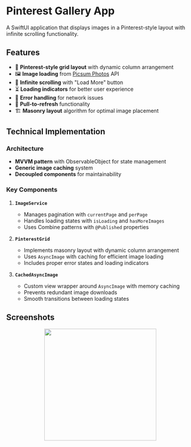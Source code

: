 # Pinterest Gallery App

A SwiftUI application that displays images in a Pinterest-style layout with infinite scrolling functionality.

## Features

- 📌 **Pinterest-style grid layout** with dynamic column arrangement
- 🖼️ **Image loading** from [Picsum Photos](https://picsum.photos/) API
- 🔄 **Infinite scrolling** with "Load More" button
- ⏳ **Loading indicators** for better user experience
- 🚦 **Error handling** for network issues
- 🔄 **Pull-to-refresh** functionality
- 🏗️ **Masonry layout** algorithm for optimal image placement

## Technical Implementation

### Architecture

- **MVVM pattern** with ObservableObject for state management
- **Generic image caching** system
- **Decoupled components** for maintainability

### Key Components

1. **`ImageService`**
   - Manages pagination with `currentPage` and `perPage`
   - Handles loading states with `isLoading` and `hasMoreImages`
   - Uses Combine patterns with `@Published` properties

2. **`PinterestGrid`**
   - Implements masonry layout with dynamic column arrangement
   - Uses `AsyncImage` with caching for efficient image loading
   - Includes proper error states and loading indicators

3. **`CachedAsyncImage`**
   - Custom view wrapper around `AsyncImage` with memory caching
   - Prevents redundant image downloads
   - Smooth transitions between loading states


## Screenshots

<p align="center">
  <img src="https://github.com/user-attachments/assets/c2fbc001-2c71-4f74-9a44-72fa9b24c805" width="300">
</p>

